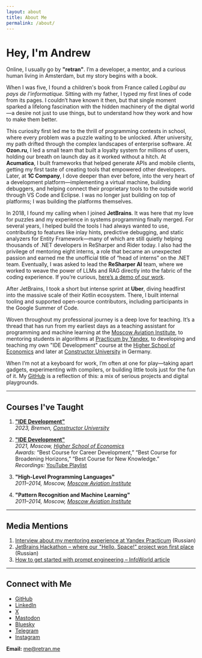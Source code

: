 ```yaml
---
layout: about
title: About Me
permalink: /about/
---
```


# Hey, I'm Andrew

Online, I usually go by **"retran"**. I’m a developer, a mentor, and a curious human living in Amsterdam, but my story begins with a book.

When I was five, I found a children's book from France called *Logibul au pays de l'informatique.* Sitting with my father, I typed my first lines of code from its pages. I couldn’t have known it then, but that single moment sparked a lifelong fascination with the hidden machinery of the digital world—a desire not just to use things, but to understand how they work and how to make them better.

This curiosity first led me to the thrill of programming contests in school, where every problem was a puzzle waiting to be unlocked. After university, my path drifted through the complex landscapes of enterprise software. At **Ozon.ru**, I led a small team that built a loyalty system for millions of users, holding our breath on launch day as it worked without a hitch. At **Acumatica**, I built frameworks that helped generate APIs and mobile clients, getting my first taste of creating tools that empowered other developers. Later, at **1C Company**, I dove deeper than ever before, into the very heart of a development platform—implementing a virtual machine, building debuggers, and helping connect their proprietary tools to the outside world through VS Code and Eclipse. I was no longer just building on top of platforms; I was building the platforms themselves.

In 2018, I found my calling when I joined **JetBrains**. It was here that my love for puzzles and my experience in systems programming finally merged. For several years, I helped build the tools I had always wanted to use, contributing to features like inlay hints, predictive debugging, and static analyzers for Entity Framework—many of which are still quietly helping thousands of .NET developers in ReSharper and Rider today. I also had the privilege of mentoring eight interns, a role that became an unexpected passion and earned me the unofficial title of “head of interns” on the .NET team. Eventually, I was asked to lead the **ReSharper AI** team, where we worked to weave the power of LLMs and RAG directly into the fabric of the coding experience. If you’re curious, [here’s a demo of our work](https://www.youtube.com/watch?v=cZE92XhZLSs).

After JetBrains, I took a short but intense sprint at **Uber**, diving headfirst into the massive scale of their Kotlin ecosystem. There, I built internal tooling and supported open-source contributors, including participants in the Google Summer of Code.

Woven throughout my professional journey is a deep love for teaching. It’s a thread that has run from my earliest days as a teaching assistant for programming and machine learning at the [Moscow Aviation Institute](https://en.mai.ru/), to mentoring students in algorithms at [Practicum by Yandex](https://habr.com/ru/companies/yandex_praktikum/articles/593039/), to developing and teaching my own "IDE Development" course at the [Higher School of Economics](https://www.hse.ru/en/) and later at [Constructor University](https://www.jacobs-university.de/) in Germany.

When I’m not at a keyboard for work, I’m often at one for play—taking apart gadgets, experimenting with compilers, or building little tools just for the fun of it. My [GitHub](https://github.com/retran) is a reflection of this: a mix of serious projects and digital playgrounds.

---

## Courses I've Taught

1. **["IDE Development"](https://retran.me/ide-development-2023/)**  
   *2023, Bremen, [Constructor University](https://www.jacobs-university.de/)*

2. **["IDE Development"](https://www.hse.ru/en/edu/courses/470906340)**  
   *2021, Moscow, [Higher School of Economics](https://www.hse.ru/en/)*  
   *Awards:* “Best Course for Career Development,” “Best Course for Broadening Horizons,” “Best Course for New Knowledge.”  
   *Recordings:* [YouTube Playlist](https://www.youtube.com/playlist?list=PLjufDdskD5S6jwrQZP-ikUtNWnRj5xNuN)

3. **"High-Level Programming Languages"**  
   *2011–2014, Moscow, [Moscow Aviation Institute](https://en.mai.ru/)*

4. **"Pattern Recognition and Machine Learning"**  
   *2011–2014, Moscow, [Moscow Aviation Institute](https://en.mai.ru/)*

---

## Media Mentions

1. [Interview about my mentoring experience at Yandex Practicum](https://habr.com/ru/companies/yandex_praktikum/articles/593039/) (Russian)
2. [JetBrains Hackathon – where our "Hello, Space!" project won first place](https://habr.com/ru/companies/JetBrains/articles/477026/) (Russian)
3. [How to get started with prompt engineering – InfoWorld article](https://www.infoworld.com/article/2334745/how-to-get-started-with-prompt-engineering.html)

---

## Connect with Me

- [GitHub](https://github.com/retran)
- [LinkedIn](https://linkedin.com/in/retran)
- [X](https://twitter.com/retran)
- [Mastodon](https://mastodon.social/@retran)
- [Bluesky](https://bsky.app/profile/retran.bsky.social)
- [Telegram](https://t.me/retran_in_the_netherlands)
- [Instagram](https://instagram.com/retraninthenetherlands)

**Email:** [me@retran.me](mailto:me@retran.me)
